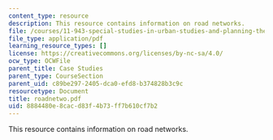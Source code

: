 ```yaml
---
content_type: resource
description: This resource contains information on road networks.
file: /courses/11-943-special-studies-in-urban-studies-and-planning-the-cardener-river-corridor-workshop-fall-2001/8884480e8cacd83f4b73ff7b610cf7b2_roadnetwo.pdf
file_type: application/pdf
learning_resource_types: []
license: https://creativecommons.org/licenses/by-nc-sa/4.0/
ocw_type: OCWFile
parent_title: Case Studies
parent_type: CourseSection
parent_uid: c89be297-2405-dca0-efd8-b374828b3c9c
resourcetype: Document
title: roadnetwo.pdf
uid: 8884480e-8cac-d83f-4b73-ff7b610cf7b2
---
```

This resource contains information on road networks.